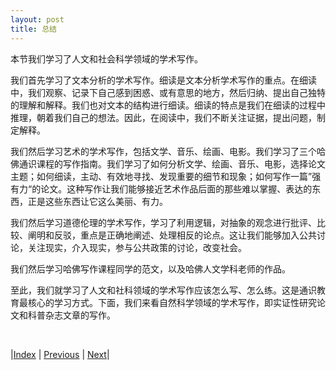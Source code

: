 ```yaml
---
layout: post
title: 总结
---
```


本节我们学习了人文和社会科学领域的学术写作。

我们首先学习了文本分析的学术写作。细读是文本分析学术写作的重点。在细读中，我们观察、记录下自己感到困惑、或有意思的地方，然后归纳、提出自己独特的理解和解释。我们也对文本的结构进行细读。细读的特点是我们在细读的过程中推理，朝着我们自己的想法。因此，在阅读中，我们不断关注证据，提出问题，制定解释。

我们然后学习艺术的学术写作，包括文学、音乐、绘画、电影。我们学习了三个哈佛通识课程的写作指南。我们学习了如何分析文学、绘画、音乐、电影，选择论文主题；如何细读，主动、有效地寻找、发现重要的细节和现象；如何写作一篇”强有力“的论文。这种写作让我们能够接近艺术作品后面的那些难以掌握、表达的东西，正是这些东西让它这么美丽、有力。

我们然后学习道德伦理的学术写作，学习了利用逻辑，对抽象的观念进行批评、比较、阐明和反驳，重点是正确地阐述、处理相反的论点。这让我们能够加入公共讨论，关注现实，介入现实，参与公共政策的讨论，改变社会。

我们然后学习哈佛写作课程同学的范文，以及哈佛人文学科老师的作品。

至此，我们就学习了人文和社科领域的学术写作应该怎么写、怎么练。这是通识教育最核心的学习方式。下面，我们来看自然科学领域的学术写作，即实证性研究论文和科普杂志文章的写作。

<br/>

|[Index](../../) | [Previous](4-12-teach) | [Next](../..)|
